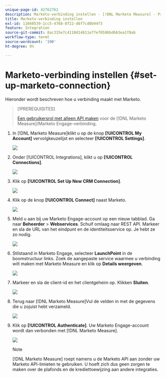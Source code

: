 ```yaml
---
unique-page-id: 42762762
description: Marketo-verbinding instellen - [!DNL Marketo Measure] - Productdocumentatie
title: Marketo-verbinding instellen
exl-id: 11660539-1cc5-4768-8f22-d6f7cd0b94f3
feature: Integration
source-git-commit: 8ac315e7c4110d14811e77ef0586bd663ea1f8ab
workflow-type: tm+mt
source-wordcount: '190'
ht-degree: 0%

---
```


# Marketo-verbinding instellen {#set-up-marketo-connection}

Hieronder wordt beschreven hoe u verbinding maakt met Marketo.

>[!PREREQUISITES]
>
>[Een gebruikersrol met alleen API maken](https://experienceleague.adobe.com/docs/marketo/using/product-docs/administration/users-and-roles/create-an-api-only-user.html) voor de [!DNL Marketo Measure]/Marketo Engage-verbinding.

1. In [!DNL Marketo Measure]klikt u op de knop **[!UICONTROL My Account]** vervolgkeuzelijst en selecteer **[!UICONTROL Settings]**.

   ![](assets/set-up-marketo-connection-1.png)

1. Onder [!UICONTROL Integrations], klikt u op **[!UICONTROL Connections]**.

   ![](assets/set-up-marketo-connection-2.png)

1. Klik op **[!UICONTROL Set Up New CRM Connection]**.

   ![](assets/set-up-marketo-connection-3.png)

1. Klik op de knop **[!UICONTROL Connect]** naast Marketo.

   ![](assets/set-up-marketo-connection-4.png)

1. Meld u aan bij uw Marketo Engage-account op een nieuw tabblad. Ga naar **Beheerder** > **Webservices**. Schuif omlaag naar REST API. Markeer en sla de URL van het eindpunt en de identiteitsservice op. Je hebt ze zo nodig.

   ![](assets/set-up-marketo-connection-5.png)

1. Stilstaand in Marketo Engage, selecteer **LaunchPoint** in de boomstructuur links. Zoek de aangepaste service waarmee u verbinding wilt maken met Marketo Measure en klik op **Details weergeven**.

   ![](assets/set-up-marketo-connection-6.png)

1. Markeer en sla de client-id en het clientgeheim op. Klikken **Sluiten**.

   ![](assets/set-up-marketo-connection-7.png)

1. Terug naar [!DNL Marketo Measure]Vul de velden in met de gegevens die u zojuist hebt verzameld.

   ![](assets/set-up-marketo-connection-8.png)

1. Klik op **[!UICONTROL Authenticate]**. Uw Marketo Engage-account wordt dan verbonden met [!DNL Marketo Measure].

   ![](assets/set-up-marketo-connection-9.png)

   >[!NOTE]
   >
   >[!DNL Marketo Measure] roept namens u de Marketo API aan zonder uw Marketo API-limieten te gebruiken. U hoeft zich dus geen zorgen te maken over de plafonds en de krediettoewijzing aan andere integraties.
